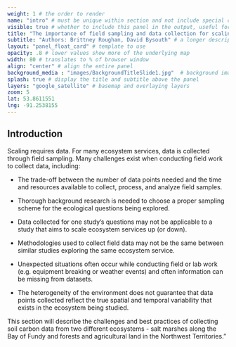 ```yaml
---
weight: 1 # the order to render
name: "intro" # must be unique within section and not include special characters
visible: true # whether to include this panel in the output, useful for testing
title: "The importance of field sampling and data collection for scaling of ecosystem services" # human friendly title. KEEP IT SHORT
subtitle: "Authors: Brittney Roughan, David Bysouth" # a longer description to be displayed under the title, in some places
layout: "panel_float_card" # template to use
opacity: .8 # lower values show more of the underlying map
width: 80 # translates to % of browser window
align: "center" # align the entire panel
background_media : "images/BackgroundTitleSlide1.jpg"  # background image rendered behind the panel, covering map
splash: true # display the title and subtitle above the panel
layers: "google_satellite" # basemap and overlaying layers
zoom: 5
lat: 53.8611551
lng: -91.2538155
---
```

## Introduction

Scaling requires data. For many ecosystem services, data is collected through field sampling. Many challenges exist when conducting field work to collect data, including:

- The trade-off between the number of data points needed and the time and resources available to collect, process, and analyze field samples.

- Thorough background research is needed to choose a proper sampling scheme for the ecological questions being explored.

- Data collected for one study’s questions may not be applicable to a study that aims to scale ecosystem services up (or down).

- Methodologies used to collect field data may not be the same between similar studies exploring the same ecosystem service.

- Unexpected situations often occur while conducting field or lab work (e.g. equipment breaking or weather events) and often information can be missing from datasets.

- The heterogeneity of the environment does not guarantee that data points collected reflect the true spatial and temporal variability that exists in the ecosystem being studied.

This section will describe the challenges and best practices of collecting soil carbon data from two different ecosystems \- salt marshes along the Bay of Fundy and forests and agricultural land in the Northwest Territories.”
